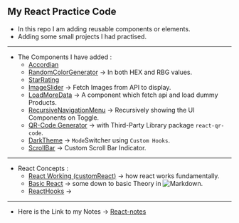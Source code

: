 ## My React Practice Code
- In this repo I am adding reusable components or elements.
- Adding some small projects I had practised.
---
- The Components I have added :
    - [Accordian](./react-codez/src/components/Accordian)
    - [RandomColorGenerator](./react-codez/src/components/random-color) &rarr; In both HEX and RBG values.
    - [StarRating](./react-codez/src/components/star-rating)
    - [ImageSlider](./react-codez/src/components/imageSlider) &rarr; Fetch Images from API to display.
    - [LoadMoreData](./react-codez/src/components/load-more-data) &rarr; A component which fetch api and load dummy Products.
    - [RecursiveNavigationMenu](./react-codez/src/components/TreeViewNavMenu) &rarr; Recursively showing the UI Components on Toggle.
    - [QR-Code Generator](./react-codez/src/components/QR-Code-Generator) &rarr; with Third-Party Library package `react-qr-code`.
    - [DarkTheme](./react-codez/src/components/Theme) &rarr;  `Mode`Switcher using `Custom Hooks`.
    - [ScrollBar](./react-codez/src/components/Scroll-Bar-Indicator) &rarr; Custom Scroll Bar Indicator.
---
- React Concepts :
    - [React Working (customReact)](/react-codez/src/concept/customReact) &rarr; how react works fundamentally.
    - [Basic React](react-codez/src/concept/markDown) &rarr; some down to basic Theory in    ![Markdown](https://img.shields.io/badge/markdown-%23000000.svg?style=for-the-badge&logo=markdown&logoColor=white).
    - [ReactHooks]() &rarr; 
---
- Here is the Link to my Notes  &rarr;
  [React-notes](https://cumbersome-accordion-690.notion.site/ReactJs-a23d4ddf5b804ed58b1e51f0d5306533?pvs=4)
